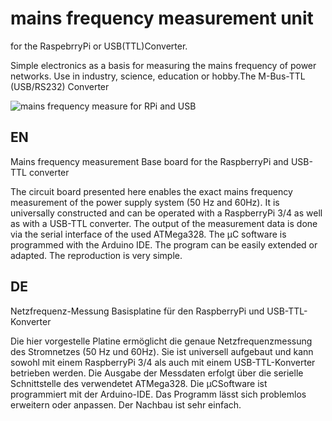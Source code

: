 # mains frequency measurement unit
for the RaspebrryPi or USB(TTL)Converter.


Simple electronics as a basis for measuring the mains frequency of power networks.
Use in industry, science, education or hobby.The M-Bus-TTL (USB/RS232) Converter


![mains frequency measure for RPi and USB](https://pc-projekte.lima-city.de/media/images/nfa_rpi_3b.jpg "mfm base board")

## EN
Mains frequency measurement Base board for the RaspberryPi and USB-TTL converter

The circuit board presented here enables the exact mains frequency measurement of the power supply system (50 Hz and 60Hz). It is universally constructed and can be operated with a RaspberryPi 3/4 as well as with a USB-TTL converter.
The output of the measurement data is done via the serial interface of the used ATMega328. The µC software is programmed with the Arduino IDE. The program can be easily extended or adapted. 
The reproduction is very simple.


## DE
Netzfrequenz-Messung Basisplatine für den RaspberryPi und USB-TTL-Konverter

Die hier vorgestelle Platine ermöglicht die genaue Netzfrequenzmessung des Stromnetzes (50 Hz und 60Hz). Sie ist universell aufgebaut und kann sowohl mit einem RaspberryPi 3/4 als auch mit einem USB-TTL-Konverter betrieben werden.
Die Ausgabe der Messdaten erfolgt über die serielle Schnittstelle des verwendetet ATMega328. Die µCSoftware ist programmiert mit der Arduino-IDE. Das Programm lässt sich problemlos erweitern oder anpassen. 
Der Nachbau ist sehr einfach.